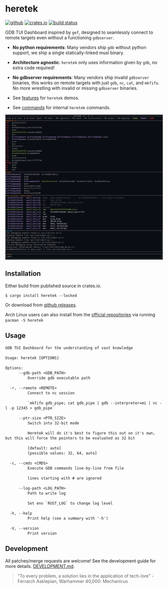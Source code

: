 # heretek
[<img alt="github" src="https://img.shields.io/badge/github-wcampbell0x2a/heretek-8da0cb?style=for-the-badge&labelColor=555555&logo=github" height="20">](https://github.com/wcampbell0x2a/heretek)
[<img alt="crates.io" src="https://img.shields.io/crates/v/heretek.svg?style=for-the-badge&color=fc8d62&logo=rust" height="20">](https://crates.io/crates/heretek)
[<img alt="build status" src="https://img.shields.io/github/actions/workflow/status/wcampbell0x2a/heretek/main.yml?branch=master&style=for-the-badge" height="20">](https://github.com/wcampbell0x2a/heretek/actions?query=branch%3Amaster)

GDB TUI Dashboard inspired by `gef`, designed to seamlessly connect to remote targets even without a functioning `gdbserver`.

* **No python requirements**: Many vendors ship `gdb` without python support, we ship a single statically-linked musl binary.
* **Architecture agnostic**: `heretek` only uses information given by `gdb`, no extra code required!
* **No gdbserver requirements**: Many vendors ship invalid `gdbserver` binaries, this works on remote targets with just `gdb`, `nc`, `cat`, and `mkfifo`. No more wrestling with invalid or missing `gdbserver` binaries.

* See [features](./docs/features.md) for `heretek` demos.
* See [commands](./docs/commands.md) for internal `heretek` commands.

![screenshot](images/screenshot.png)

## Installation
Either build from published source in crates.io.
```
$ cargo install heretek --locked
```

Or download from [github releases](https://github.com/wcampbell0x2a/heretek/releases).

Arch Linux users can also install from the [official repositories](https://archlinux.org/packages/extra/x86_64/heretek/) via running `pacman -S heretek`

## Usage
```console
GDB TUI Dashboard for the understanding of vast knowledge

Usage: heretek [OPTIONS]

Options:
      --gdb-path <GDB_PATH>
          Override gdb executable path

  -r, --remote <REMOTE>
          Connect to nc session

          `mkfifo gdb_pipe; cat gdb_pipe | gdb --interpreter=mi | nc -l -p 12345 > gdb_pipe`

      --ptr-size <PTR_SIZE>
          Switch into 32-bit mode

          Heretek will do it's best to figure this out on it's own, but this will force the pointers to be evaluated as 32 bit

          [default: auto]
          [possible values: 32, 64, auto]

  -c, --cmds <CMDS>
          Execute GDB commands line-by-line from file

          lines starting with # are ignored

      --log-path <LOG_PATH>
          Path to write log

          Set env `RUST_LOG` to change log level

  -h, --help
          Print help (see a summary with '-h')

  -V, --version
          Print version
```

## Development
All patches/merge requests are welcome! See the development guide for more details.
[DEVELOPMENT.md](DEVELOPMENT.md).

> "To every problem, a solution lies in the application of tech-lore" - Ferrarch Asklepian, Warhammer 40,000: Mechanicus
